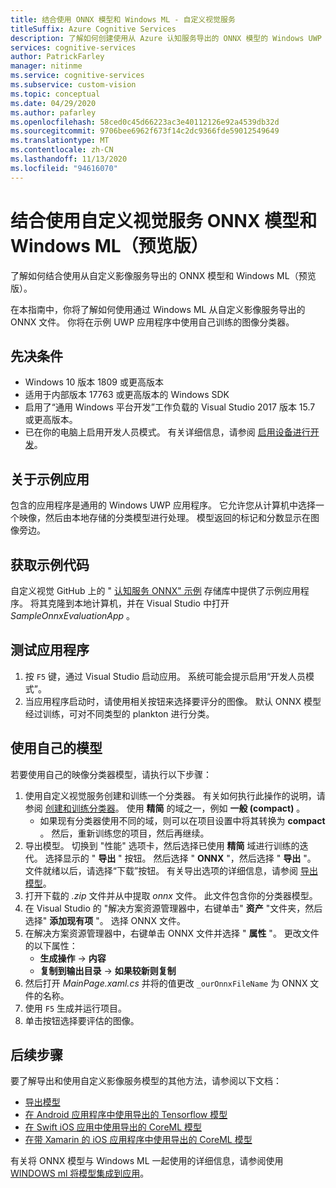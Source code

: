 ```yaml
---
title: 结合使用 ONNX 模型和 Windows ML - 自定义视觉服务
titleSuffix: Azure Cognitive Services
description: 了解如何创建使用从 Azure 认知服务导出的 ONNX 模型的 Windows UWP 应用。
services: cognitive-services
author: PatrickFarley
manager: nitinme
ms.service: cognitive-services
ms.subservice: custom-vision
ms.topic: conceptual
ms.date: 04/29/2020
ms.author: pafarley
ms.openlocfilehash: 58ced0c45d66223ac3e40112126e92a4539db32d
ms.sourcegitcommit: 9706bee6962f673f14c2dc9366fde59012549649
ms.translationtype: MT
ms.contentlocale: zh-CN
ms.lasthandoff: 11/13/2020
ms.locfileid: "94616070"
---
```

# <a name="use-an-onnx-model-from-custom-vision-with-windows-ml-preview"></a>结合使用自定义视觉服务 ONNX 模型和 Windows ML（预览版）

了解如何结合使用从自定义影像服务导出的 ONNX 模型和 Windows ML（预览版）。

在本指南中，你将了解如何使用通过 Windows ML 从自定义影像服务导出的 ONNX 文件。 你将在示例 UWP 应用程序中使用自己训练的图像分类器。

## <a name="prerequisites"></a>先决条件

* Windows 10 版本 1809 或更高版本
* 适用于内部版本 17763 或更高版本的 Windows SDK
* 启用了“通用 Windows 平台开发”工作负载的 Visual Studio 2017 版本 15.7 或更高版本。
* 已在你的电脑上启用开发人员模式。 有关详细信息，请参阅 [启用设备进行开发](/windows/uwp/get-started/enable-your-device-for-development)。

## <a name="about-the-example-app"></a>关于示例应用

包含的应用程序是通用的 Windows UWP 应用程序。 它允许您从计算机中选择一个映像，然后由本地存储的分类模型进行处理。 模型返回的标记和分数显示在图像旁边。

## <a name="get-the-example-code"></a>获取示例代码

自定义视觉 GitHub 上的 " [认知服务 ONNX" 示例](https://github.com/Azure-Samples/cognitive-services-onnx-customvision-sample) 存储库中提供了示例应用程序。 将其克隆到本地计算机，并在 Visual Studio 中打开 *SampleOnnxEvaluationApp* 。

## <a name="test-the-application"></a>测试应用程序

1. 按 `F5` 键，通过 Visual Studio 启动应用。 系统可能会提示启用“开发人员模式”。
1. 当应用程序启动时，请使用相关按钮来选择要评分的图像。 默认 ONNX 模型经过训练，可对不同类型的 plankton 进行分类。

## <a name="use-your-own-model"></a>使用自己的模型

若要使用自己的映像分类器模型，请执行以下步骤：

1. 使用自定义视觉服务创建和训练一个分类器。 有关如何执行此操作的说明，请参阅 [创建和训练分类器](./getting-started-build-a-classifier.md)。 使用 **精简** 的域之一，例如 **一般 (compact)** 。 
   * 如果现有分类器使用不同的域，则可以在项目设置中将其转换为 **compact** 。 然后，重新训练您的项目，然后再继续。
1. 导出模型。 切换到 "性能" 选项卡，然后选择已使用 **精简** 域进行训练的迭代。 选择显示的 " **导出** " 按钮。 然后选择 " **ONNX** "，然后选择 " **导出** "。 文件就绪以后，请选择“下载”按钮。 有关导出选项的详细信息，请参阅 [导出模型](./export-your-model.md)。
1. 打开下载的 *.zip* 文件并从中提取 *onnx* 文件。 此文件包含你的分类器模型。
1. 在 Visual Studio 的 "解决方案资源管理器中，右键单击" **资产** "文件夹，然后选择" __添加现有项__ "。 选择 ONNX 文件。
1. 在解决方案资源管理器中，右键单击 ONNX 文件并选择 " **属性** "。 更改文件的以下属性：
   * __生成操作__ -> __内容__
   * __复制到输出目录__ -> __如果较新则复制__
1. 然后打开 _MainPage.xaml.cs_ 并将的值更改 `_ourOnnxFileName` 为 ONNX 文件的名称。
1. 使用 `F5` 生成并运行项目。
1. 单击按钮选择要评估的图像。

## <a name="next-steps"></a>后续步骤

要了解导出和使用自定义影像服务模型的其他方法，请参阅以下文档：

* [导出模型](./export-your-model.md)
* [在 Android 应用程序中使用导出的 Tensorflow 模型](https://github.com/Azure-Samples/cognitive-services-android-customvision-sample)
* [在 Swift iOS 应用中使用导出的 CoreML 模型](https://go.microsoft.com/fwlink/?linkid=857726)
* [在带 Xamarin 的 iOS 应用程序中使用导出的 CoreML 模型](https://github.com/xamarin/ios-samples/tree/master/ios11/CoreMLAzureModel)

有关将 ONNX 模型与 Windows ML 一起使用的详细信息，请参阅使用 [WINDOWS ml 将模型集成到应用](/windows/ai/windows-ml/integrate-model)。
